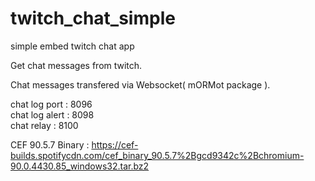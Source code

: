 # twitch_chat_simple
simple embed twitch chat app  

Get chat messages from twitch.  

Chat messages transfered via Websocket( mORMot package ).  

chat log port : 8096  
chat log alert : 8098  
chat relay : 8100  
  
CEF 90.5.7 Binary : <https://cef-builds.spotifycdn.com/cef_binary_90.5.7%2Bgcd9342c%2Bchromium-90.0.4430.85_windows32.tar.bz2>

